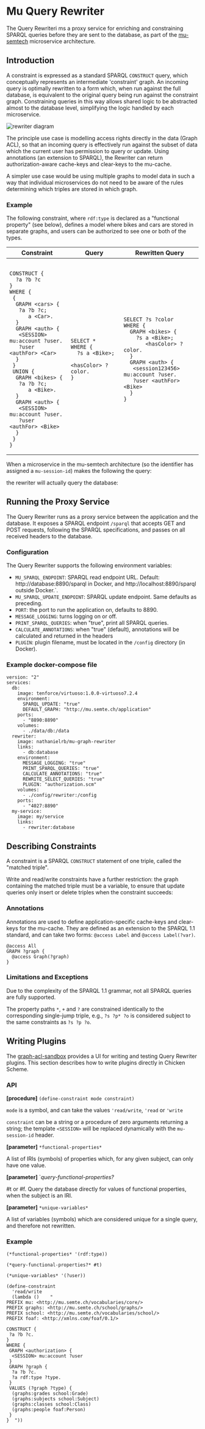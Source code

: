 # Mu Query Rewriter

The Query Rewriteri ms a proxy service for enriching and constraining SPARQL queries before they are sent to the database, as part of the [mu-semtech](http://mu.semte.ch) microservice architecture.

## Introduction 

A constraint is expressed as a standard SPARQL `CONSTRUCT` query, which conceptually represents an intermediate 'constraint' graph. An incoming query is optimally rewritten to a form which, when run against the full database, is equivalent to the original query being run against the constraint graph. Constraining queries in this way allows shared logic to be abstracted almost to the database level, simplifying the logic handled by each microservice. 

![rewriter diagram](rewriter.png)

The principle use case is modelling access rights directly in the data (Graph ACL), so that an incoming query is effectively run against the subset of data which the current user has permission to query or update. Using annotations (an extension to SPARQL), the Rewriter can return authorization-aware cache-keys and clear-keys to the mu-cache.

A simpler use case would be using multiple graphs to model data in such a way that individual microservices do not need to be aware of the rules determining which triples are stored in which graph. 

### Example

The following constraint, where `rdf:type` is declared as a "functional property" (see below), defines a model where bikes and cars are stored in separate graphs, and users can be authorized to see one or both of the types.

<table>
 <thead>
  <tr>
   <th>Constraint</th>
   <th>Query</th>
   <th>Rewritten Query</th>
  </tr>
 </thead>
 <tr>
  <td>
<pre><code>
CONSTRUCT {
  ?a ?b ?c
}
WHERE {
 {
  GRAPH &lt;cars&gt; {
   ?a ?b ?c;
      a &lt;Car&gt;.
  }
  GRAPH &lt;auth&gt; {
   &lt;SESSION&gt; mu:account ?user.
   ?user &lt;authFor&gt; &lt;Car&gt;
  }
 }
 UNION {
  GRAPH &lt;bikes&gt; {
   ?a ?b ?c;
      a &lt;Bike&gt;.
  }
  GRAPH &lt;auth&gt; {
   &lt;SESSION&gt; mu:account ?user.
   ?user &lt;authFor&gt; &lt;Bike&gt;
  }
 }
}
</code></pre>
  </td>
  <td>
<pre><code>
SELECT *
WHERE {
  ?s a &lt;Bike&gt;;
     &lt;hasColor&gt; ?color.
}
</code></pre>
  </td>
  <td>
<pre><code>
SELECT ?s ?color
WHERE {
  GRAPH &lt;bikes&gt; {
    ?s a &lt;Bike&gt;;
       &lt;hasColor&gt; ?color.
  }
  GRAPH &lt;auth&gt; {
   &lt;session123456&gt; mu:account ?user.
   ?user &lt;authFor&gt; &lt;Bike&gt;
  }
}
</code></pre>
  </td>
 </tr>
</table>

When a microservice in the mu-semtech architecture (so the identifier has assigned a `mu-session-id`) makes the following the query:


the rewriter will actually query the database:


## Running the Proxy Service

The Query Rewriter runs as a proxy service between the application and the database. It exposes a SPARQL endpoint `/sparql` that accepts GET and POST requests, following the SPARQL specifications, and passes on all received headers to the database.

### Configuration

The Query Rewriter supports the following environment variables:

- `MU_SPARQL_ENDPOINT`: SPARQL read endpoint URL. Default: http://database:8890/sparql in Docker, and http://localhost:8890/sparql outside Docker.`.
- `MU_SPARQL_UPDATE_ENDPOINT`: SPARQL update endpoint. Same defaults as preceding.
- `PORT`: the port to run the application on, defaults to 8890.
- `MESSAGE_LOGGING`: turns logging on or off.
- `PRINT_SPARQL_QUERIES`: when "true", print all SPARQL queries.
- `CALCULATE_ANNOTATIONS`: when "true" (default), annotations will be calculated and returned in the headers
- `PLUGIN`: plugin filename, must be located in the `/config` directory (in Docker).

### Example docker-compose file

```
version: "2"
services:
  db:
    image: tenforce/virtuoso:1.0.0-virtuoso7.2.4
    environment:
      SPARQL_UPDATE: "true"
      DEFAULT_GRAPH: "http://mu.semte.ch/application"
    ports:
      - "8890:8890"
    volumes:
      - ./data/db:/data
  rewriter:
    image: nathanielrb/mu-graph-rewriter
    links:
      - db:database
    environment:
      MESSAGE_LOGGING: "true"
      PRINT_SPARQL_QUERIES: "true"
      CALCULATE_ANNOTATIONS: "true"
      REWRITE_SELECT_QUERIES: "true"
      PLUGIN: "authorization.scm"
    volumes:
      - ./config/rewriter:/config
    ports:
      - "4027:8890"
  my-service:
    image: my/service
    links:
      - rewriter:database
```

## Describing Constraints

A constraint is a SPARQL `CONSTRUCT` statement of one triple, called the "matched triple".

Write and read/write constraints have a further restriction: the graph containing the matched triple must be a variable, to ensure that update queries only insert or delete triples when the constraint succeeds:

### Annotations

Annotations are used to define application-specific cache-keys and clear-keys for the mu-cache. They are defined as an extension to the SPARQL 1.1 standard, and can take two forms: `@access Label` and `@access Label(?var)`. 

```
@access All
GRAPH ?graph {
  @access Graph(?graph)
}
```

### Limitations and Exceptions

Due to the complexity of the SPARQL 1.1 grammar, not all SPARQL queries are fully supported.

The property paths `*`, `+` and `?` are constrained identically to the corresponding single-jump triple, e.g., `?s ?p* ?o` is considered subject to the same constraints as `?s ?p ?o`.

## Writing Plugins

The [graph-acl-sandbox](https://github.com/nathanielrb/graph-acl-basics/) provides a UI for writing and testing Query Rewriter plugins. This section describes how to write plugins directly in Chicken Scheme. 

### API

**[procedure]** `(define-constraint mode constraint)` 

`mode` is a symbol, and can take the values `'read/write`, `'read` or `'write`

`constraint` can be a string or a procedure of zero arguments returning a string; the template `<SESSION>` will be replaced dynamically with the `mu-session-id` header.

**[parameter]** `*functional-properties*`

A list of IRIs (symbols) of properties which, for any given subject, can only have one value.

**[parameter]** `*query-functional-properties?*

#t or #f. Query the database directly for values of functional properties, when the subject is an IRI.

**[parameter]** `*unique-variables*`

A list of variables (symbols) which are considered unique for a single query, and therefore not rewritten.

### Example 

```
(*functional-properties* '(rdf:type))

(*query-functional-properties?* #t)

(*unique-variables* '(?user))

(define-constraint  
  'read/write 
  (lambda ()    "
PREFIX mu: <http://mu.semte.ch/vocabularies/core/>
PREFIX graphs: <http://mu.semte.ch/school/graphs/>
PREFIX school: <http://mu.semte.ch/vocabularies/school/>
PREFIX foaf: <http://xmlns.com/foaf/0.1/>

CONSTRUCT {
 ?a ?b ?c.
}
WHERE {
 GRAPH <authorization> {
  <SESSION> mu:account ?user
 }
 GRAPH ?graph {
  ?a ?b ?c.
  ?a rdf:type ?type.
 }
 VALUES (?graph ?type) { 
  (graphs:grades school:Grade) 
  (graphs:subjects school:Subject) 
  (graphs:classes school:Class) 
  (graphs:people foaf:Person) 
 }
}  "))
```

